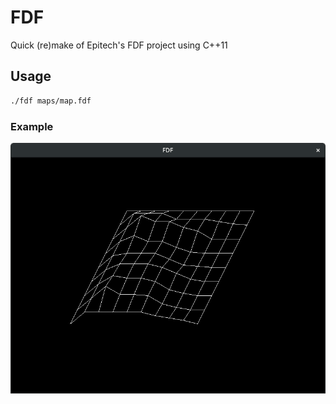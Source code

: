 # FDF

Quick (re)make of Epitech's FDF project using C++11

## Usage
```bash
./fdf maps/map.fdf
```

### Example

![Alt text](screenshot.png "Screenshot")